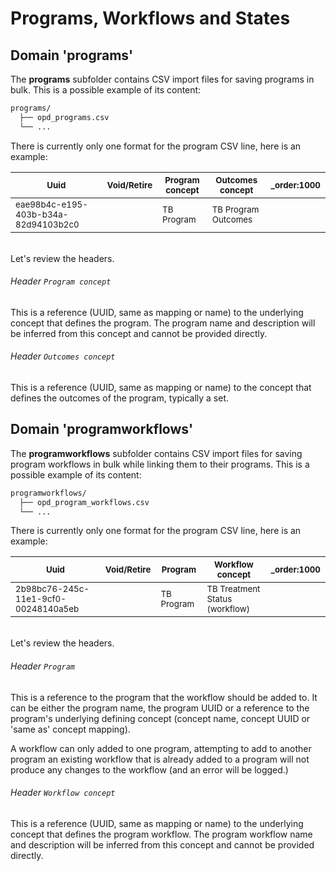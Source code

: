 # Programs, Workflows and States
## Domain 'programs'
The **programs** subfolder contains CSV import files for saving programs in bulk. This is a possible example of its content:
```bash
programs/
  ├── opd_programs.csv
  └── ...
```
There is currently only one format for the program CSV line, here is an example:

| <sub>Uuid</sub> | <sub>Void/Retire</sub> | <sub>Program concept</sub> | <sub>Outcomes concept</sub> | <sub>_order:1000</sub> |
| - | - | - | - | - |
| <sub>eae98b4c-e195-403b-b34a-82d94103b2c0</sub> | | <sub>TB Program</sub> | <sub>TB Program Outcomes</sub> | |


<br/>Let's review the headers.

###### Header `Program concept`
This is a reference (UUID, same as mapping or name) to the underlying concept that defines the program. The program name and description will be inferred from this concept and cannot be provided directly.

###### Header `Outcomes concept`
This is a reference (UUID, same as mapping or name) to the concept that defines the outcomes of the program, typically a set.

## Domain 'programworkflows'
The **programworkflows** subfolder contains CSV import files for saving program workflows in bulk while linking them to their programs. This is a possible example of its content:
```bash
programworkflows/
  ├── opd_program_workflows.csv
  └── ...
```
There is currently only one format for the program CSV line, here is an example:

| <sub>Uuid</sub> | <sub>Void/Retire</sub> | <sub>Program</sub> | <sub>Workflow concept</sub> | <sub>_order:1000</sub> |
| - | - | - | - | - |
| <sub>2b98bc76-245c-11e1-9cf0-00248140a5eb</sub> | | <sub>TB Program</sub> | <sub>TB Treatment Status (workflow)</sub> | |


<br/>Let's review the headers.

###### Header `Program`
This is a reference to the program that the workflow should be added to. It can be either the program name, the program UUID or a reference to the program's underlying defining concept (concept name, concept UUID or 'same as' concept mapping).

A workflow can only added to one program, attempting to add to another program an existing workflow that is already added to a program will not produce any changes to the workflow (and an error will be logged.)

###### Header `Workflow concept`
This is a reference (UUID, same as mapping or name) to the underlying concept that defines the program workflow. The program workflow name and description will be inferred from this concept and cannot be provided directly.